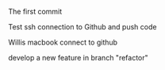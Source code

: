 The first commit

Test ssh connection to Github and push code

Willis macbook connect to github

develop a new feature in branch "refactor"
